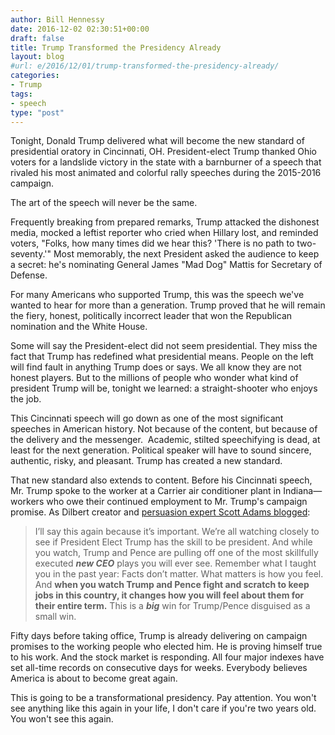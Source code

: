 ```yaml
---
author: Bill Hennessy
date: 2016-12-02 02:30:51+00:00
draft: false
title: Trump Transformed the Presidency Already
layout: blog
#url: e/2016/12/01/trump-transformed-the-presidency-already/
categories:
- Trump
tags:
- speech
type: "post"
---
```


Tonight, Donald Trump delivered what will become the new standard of presidential oratory in Cincinnati, OH. President-elect Trump thanked Ohio voters for a landslide victory in the state with a barnburner of a speech that rivaled his most animated and colorful rally speeches during the 2015-2016 campaign.

The art of the speech will never be the same.

Frequently breaking from prepared remarks, Trump attacked the dishonest media, mocked a leftist reporter who cried when Hillary lost, and reminded voters, "Folks, how many times did we hear this? 'There is no path to two-seventy.'" Most memorably, the next President asked the audience to keep a secret: he's nominating General James "Mad Dog" Mattis for Secretary of Defense.

For many Americans who supported Trump, this was the speech we've wanted to hear for more than a generation. Trump proved that he will remain the fiery, honest, politically incorrect leader that won the Republican nomination and the White House.

Some will say the President-elect did not seem presidential. They miss the fact that Trump has redefined what presidential means. People on the left will find fault in anything Trump does or says. We all know they are not honest players. But to the millions of people who wonder what kind of president Trump will be, tonight we learned: a straight-shooter who enjoys the job.

This Cincinnati speech will go down as one of the most significant speeches in American history. Not because of the content, but because of the delivery and the messenger.  Academic, stilted speechifying is dead, at least for the next generation. Political speaker will have to sound sincere, authentic, risky, and pleasant. Trump has created a new standard.

That new standard also extends to content. Before his Cincinnati speech, Mr. Trump spoke to the worker at a Carrier air conditioner plant in Indiana—workers who owe their continued employment to Mr. Trump's campaign promise. As Dilbert creator and [persuasion expert Scott Adams blogged](https://blog.dilbert.com/post/153905823756/the-new-ceos-first-moves-and-trump):



> I’ll say this again because it’s important. We’re all watching closely to see if President Elect Trump has the skill to be president. And while you watch, Trump and Pence are pulling off one of the most skillfully executed _**new CEO**_ plays you will ever see. Remember what I taught you in the past year: Facts don’t matter. What matters is how you feel. And **when you watch Trump and Pence fight and scratch to keep jobs in this country, it changes how you will feel about them for their entire term.** This is a **_big_** win for Trump/Pence disguised as a small win.



Fifty days before taking office, Trump is already delivering on campaign promises to the working people who elected him. He is proving himself true to his work. And the stock market is responding. All four major indexes have set all-time records on consecutive days for weeks. Everybody believes America is about to become great again.

This is going to be a transformational presidency. Pay attention. You won't see anything like this again in your life, I don't care if you're two years old. You won't see this again.
